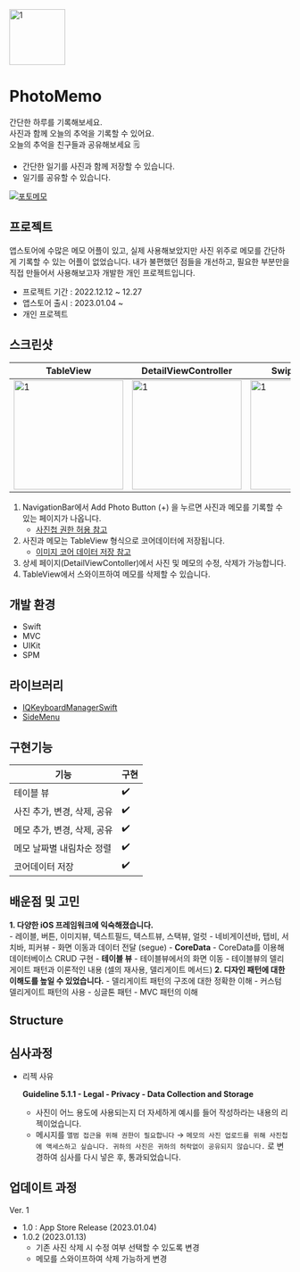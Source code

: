 <img width="100" alt="1" src="https://user-images.githubusercontent.com/108605997/214176123-728f9b9a-2dbb-41c7-8692-0919e63e046f.png"> 


# PhotoMemo  

간단한 하루를 기록해보세요.  
사진과 함께 오늘의 추억을 기록할 수 있어요.  
오늘의 추억을 친구들과 공유해보세요 🗒  

- 간단한 일기를 사진과 함께 저장할 수 있습니다.  
- 일기를 공유할 수 있습니다.  

[![포토메모](https://user-images.githubusercontent.com/108605997/214177110-4e5b4891-a038-436c-99a9-19c8e7c10056.png)](https://apps.apple.com/kr/app/photomemo-%ED%8F%AC%ED%86%A0%EB%A9%94%EB%AA%A8/id1661616427)

## 프로젝트 
앱스토어에 수많은 메모 어플이 있고, 실제 사용해보았지만 사진 위주로 메모를 간단하게 기록할 수 있는 어플이 없었습니다. 내가 불편했던 점들을 개선하고, 필요한 부분만을 직접 만들어서 사용해보고자 개발한 개인 프로젝트입니다. 

- 프로젝트 기간 : 2022.12.12 ~ 12.27
- 앱스토어 출시 : 2023.01.04 ~
- 개인 프로젝트

## 스크린샷
|TableView|DetailViewController|Swipe to delete|SideMenu|
|---|---|---|---|
|<img width="196" alt="1" src="https://user-images.githubusercontent.com/108605997/214174160-39400dd0-7abc-45bf-9dbd-0d6897286e4b.gif">| <img width="196" alt="1" src="https://user-images.githubusercontent.com/108605997/214174610-51fdfdac-dbd6-4844-b45d-bd7f8ad7a3d6.gif"> |<img width="196" alt="1" src="https://user-images.githubusercontent.com/108605997/214174712-073ad04c-d3ca-4b42-ba88-3ef5a07229d8.gif"> |<img width="196" alt="1" src="https://user-images.githubusercontent.com/108605997/214174771-f94b3760-b6b3-4c2a-a077-64962d1289f6.gif"> |

1. NavigationBar에서 Add Photo Button (+) 을 누르면 사진과 메모를 기록할 수 있는 페이지가 나옵니다.  
    - [사진첩 권한 허용 참고]([https://gonslab.tistory.com/28](https://gonslab.tistory.com/28))
2. 사진과 메모는 TableView 형식으로 코어데이터에 저장됩니다.
    - [이미지 코어 데이터 저장 참고]([https://developer-p.tistory.com/148](https://developer-p.tistory.com/148))
3. 상세 페이지(DetailViewContoller)에서 사진 및 메모의 수정, 삭제가 가능합니다.
4. TableView에서 스와이프하여 메모를 삭제할 수 있습니다.


## 개발 환경
- Swift
- MVC
- UIKit
- SPM

## 라이브러리
- [IQKeyboardManagerSwift](https://github.com/hackiftekhar/IQKeyboardManager)
- [SideMenu](https://github.com/jonkykong/SideMenu)

## 구현기능
|기능|구현|
|---|---|
|테이블 뷰|✔️|
|사진 추가, 변경, 삭제, 공유|✔️|
|메모 추가, 변경, 삭제, 공유|✔️|
|메모 날짜별 내림차순 정렬|✔️|
|코어데이터 저장|✔️|


## 배운점 및 고민
**1. 다양한 iOS 프레임워크에 익숙해졌습니다.**  
    - 레이블, 버튼, 이미지뷰, 텍스트필드, 텍스트뷰, 스택뷰, 얼럿
    - 네비게이션바, 탭비, 서치바, 피커뷰
    - 화면 이동과 데이터 전달 (segue)
    - **CoreData**
        - CoreData를 이용해 데이터베이스 CRUD 구현
    - **테이블 뷰**
        - 테이블뷰에서의 화면 이동
        - 테이블뷰의 델리게이트 패턴과 이론적인 내용 (셀의 재사용, 델리게이트 메서드)
**2. 디자인 패턴에 대한 이해도를 높일 수 있었습니다.**
    - 델리게이트 패턴의 구조에 대한 정확한 이해
        - 커스텀 델리게이트 패턴의 사용
    - 싱글톤 패턴
    - MVC 패턴의 이해

## Structure


## 심사과정
- 리젝 사유
    
    **Guideline 5.1.1 - Legal - Privacy - Data Collection and Storage**
    
    - 사진이 어느 용도에 사용되는지 더 자세하게 예시를 들어 작성하라는 내용의 리젝이었습니다.
    - 메시지를
    `앨범 접근을 위해 권한이 필요합니다` → 
    `메모의 사진 업로드를 위해 사진첩에 액세스하고 싶습니다. 귀하의 사진은 귀하의 허락없이 공유되지 않습니다.` 
    로 변경하여 심사를 다시 넣은 후, 통과되었습니다.

## 업데이트 과정
Ver. 1
 - 1.0 : App Store Release (2023.01.04)
 - 1.0.2 (2023.01.13)
    - 기존 사진 삭제 시 수정 여부 선택할 수 있도록 변경
    - 메모를 스와이프하여 삭제 가능하게 변경
